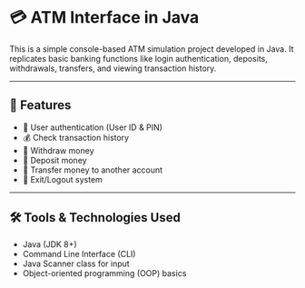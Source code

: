 # 💳 ATM Interface in Java

This is a simple console-based ATM simulation project developed in Java. It replicates basic banking functions like login authentication, deposits, withdrawals, transfers, and viewing transaction history.

---

## 📌 Features

- 🔐 User authentication (User ID & PIN)
- 💰 Check transaction history
- 🏧 Withdraw money
- 🏦 Deposit money
- 🔄 Transfer money to another account
- 🚪 Exit/Logout system

---

## 🛠️ Tools & Technologies Used

- Java (JDK 8+)
- Command Line Interface (CLI)
- Java Scanner class for input
- Object-oriented programming (OOP) basics



